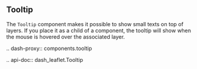 ## Tooltip

The `Tooltip` component makes it possible to show small texts on top of layers. If you place it as a child of a component, the tooltip will show when the mouse is hovered over the associated layer.

.. dash-proxy:: components.tooltip

.. api-doc:: dash_leaflet.Tooltip